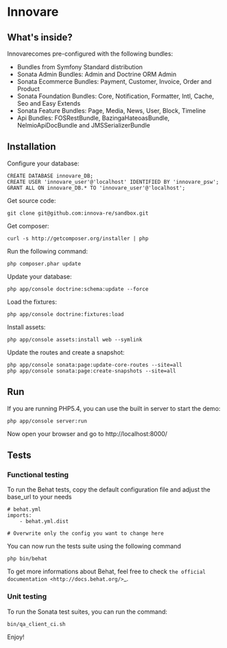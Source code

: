 Innovare
=======================

What's inside?
--------------

Innovarecomes pre-configured with the following bundles:

* Bundles from Symfony Standard distribution
* Sonata Admin Bundles: Admin and Doctrine ORM Admin
* Sonata Ecommerce Bundles: Payment, Customer, Invoice, Order and Product
* Sonata Foundation Bundles: Core, Notification, Formatter, Intl, Cache, Seo and Easy Extends
* Sonata Feature Bundles: Page, Media, News, User, Block, Timeline
* Api Bundles: FOSRestBundle, BazingaHateoasBundle, NelmioApiDocBundle and JMSSerializerBundle

Installation
------------
Configure your database:

    CREATE DATABASE innovare_DB;
    CREATE USER 'innovare_user'@'localhost' IDENTIFIED BY 'innovare_psw';
    GRANT ALL ON innovare_DB.* TO 'innovare_user'@'localhost';

Get source code:

    git clone git@github.com:innova-re/sandbox.git

Get composer:

    curl -s http://getcomposer.org/installer | php

Run the following command:

    php composer.phar update

Update your database:

    php app/console doctrine:schema:update --force

Load the fixtures:

    php app/console doctrine:fixtures:load

Install assets:

    php app/console assets:install web --symlink

Update the routes and create a snapshot:

    php app/console sonata:page:update-core-routes --site=all
    php app/console sonata:page:create-snapshots --site=all

Run
---

If you are running PHP5.4, you can use the built in server to start the demo:

    php app/console server:run

Now open your browser and go to http://localhost:8000/

Tests
-----

### Functional testing

To run the Behat tests, copy the default configuration file and adjust the base_url to your needs

    # behat.yml
    imports:
        - behat.yml.dist

    # Overwrite only the config you want to change here

You can now run the tests suite using the following command

    php bin/behat

To get more informations about Behat, feel free to check `the official documentation
<http://docs.behat.org/>`_.


### Unit testing

To run the Sonata test suites, you can run the command:

    bin/qa_client_ci.sh

Enjoy!
